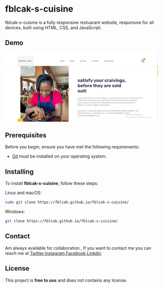# fblcak-s-cuisine

fblcak-s-cuisine
  is a fully responsive restuarant website, responsive for all devices, built using HTML, CSS, and JavaScript.

## Demo

![fblcak-s-cuisine](./reADme-images/fimage.JPG)


## Prerequisites

Before you begin, ensure you have met the following requirements:

* [Git](https://git-scm.com/downloads "Download Git") must be installed on your operating system.

## Installing

To install **fblcak-s-cuisine**, follow these steps:

Linux and macOS:

```bash
sudo git clone https://fblcak.github.io/fblcak-s-cuisine/
```

Windows:

```bash
git clone https://fblcak.github.io/fblcak-s-cuisine/
```

## Contact

Am always available for collaboration , If you want to contact me you can reach me at [Twitter](https://www.twitter.com/Freddyblcak),[Instagram](https://www.instagram.com/freddyalabaster),[Facebook](https://www.facebook.com/FrederickKojoAdzoho),[Linkdin](http:www.linkedin.com/in/frederick-adzaho-7655b4248)

## License

This project is **free to use** and does not contains any license.
